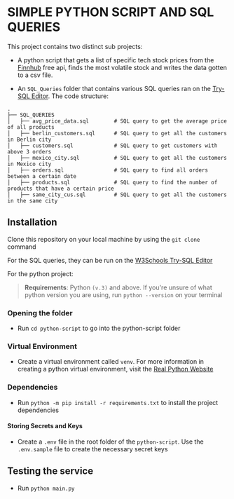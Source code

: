 # SIMPLE PYTHON SCRIPT AND SQL QUERIES

This project contains two distinct sub projects:

- A python script that gets a list of specific tech stock prices from the [Finnhub](https://finnhub.io/) free api, finds the most volatile stock and writes the data gotten to a csv file.

- An `SQL_Queries` folder that contains various SQL queries ran on the [Try-SQL Editor](https://www.w3schools.com/sql/trysql.asp?file_name=trysql_select_all). The code structure:

```
.
├── SQL_QUERIES
│   ├── avg_price_data.sql        # SQL query to get the average price of all products
│   ├── berlin_customers.sql      # SQL query to get all the customers in Berlin city
│   ├── customers.sql             # SQL query to get customers with above 3 orders
│   ├── mexico_city.sql           # SQL query to get all the customers in Mexico city
│   ├── orders.sql                # SQL query to find all orders between a certain date
│   ├── products.sql              # SQL query to find the number of products that have a certain price
│   ├── same_city_cus.sql         # SQL query to get all the customers in the same city
```
## Installation

Clone this repository on your local machine by using the `git clone` command

For the SQL queries, they can be run on the [W3Schools Try-SQL Editor](https://www.w3schools.com/sql/trysql.asp?file_name=trysql_select_all)

For the python project:

> **Requirements**: Python `(v.3)` and above. If you're unsure of what python version you are using, run `python --version` on your terminal

### Opening the folder

- Run `cd python-script` to go into the python-script folder

### Virtual Environment

- Create a virtual environment called `venv`. For more information in creating a python virtual environment, visit the [Real Python Website](https://realpython.com/python-virtual-environments-a-primer/)

### Dependencies

- Run `python -m pip install -r requirements.txt` to install the project dependencies

#### Storing Secrets and Keys

- Create a `.env` file in the root folder of the `python-script`. Use the `.env.sample` file to create the necessary secret keys

## Testing the service

- Run `python main.py`